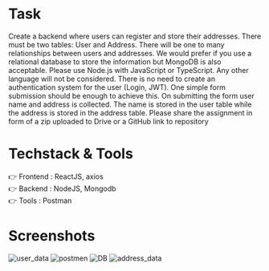 # Task #
Create a backend where users can register and store their addresses. There must be two tables: User and Address. There will be one to many relationships between users and addresses. We would prefer if you use a relational database to store the information but MongoDB is also acceptable. Please use Node.js with JavaScript or TypeScript. Any other language will not be considered. There is no need to create an authentication system for the user (Login, JWT). One simple form submission should be enough to achieve this. On submitting the form user name and address is collected. The name is stored in the user table while the address is stored in the address table. Please share the assignment in form of a zip uploaded to Drive or a GitHub link to repository

# Techstack & Tools #
👉 Frontend : ReactJS, axios <br/>
👉 Backend  : NodeJS, Mongodb <br/>
👉 Tools : Postman <br/>

# Screenshots #

![user_data](https://github.com/user-attachments/assets/8b74ba55-0e22-4cb3-a59d-26f849dd4420)
![postmen](https://github.com/user-attachments/assets/d298d592-1885-40cc-ad4f-93711498ce98)
![DB](https://github.com/user-attachments/assets/d42a45d5-d6a3-4019-88d1-42f233aa7418)
![address_data](https://github.com/user-attachments/assets/9b2a76ab-ba77-4b1b-80e4-fcf42c0a254b)
